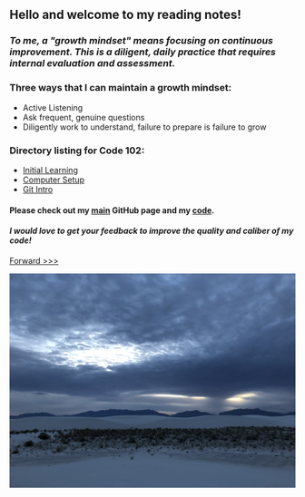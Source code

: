 
## Hello and welcome to my reading notes!

### *To me, a "growth mindset" means focusing on continuous improvement. This is a diligent, daily practice that requires internal evaluation and assessment.*

### Three ways that I can maintain a growth mindset:
  - Active Listening
  - Ask frequent, genuine questions
  - Diligently work to understand, failure to prepare is failure to grow

### Directory listing for Code 102:
  - [Initial Learning](/initial_learning.md)
  - [Computer Setup](/computer_setup.md)
  - [Git Intro](/git_intro.md)
  

#### Please check out my [main](https://skipmcgee.github.io) GitHub page and my [code](https://github.com/skipmcgee).
#### ***I would love to get your feedback to improve the quality and caliber of my code!***

[Forward >>>](initial_learning.md)

![White Sands, New Mexico](/images/whitesands.jpg)





